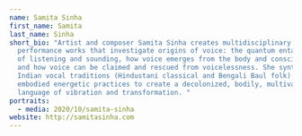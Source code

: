 ```yaml
---
name: Samita Sinha
first_name: Samita
last_name: Sinha
short_bio: "Artist and composer Samita Sinha creates multidisciplinary
  performance works that investigate origins of voice: the quantum entanglement
  of listening and sounding, how voice emerges from the body and consciousness,
  and how voice can be claimed and rescued from voicelessness. She synthesizes
  Indian vocal traditions (Hindustani classical and Bengali Baul folk) and
  embodied energetic practices to create a decolonized, bodily, multivalent
  language of vibration and transformation. "
portraits:
  - media: 2020/10/samita-sinha
website: http://samitasinha.com
---
```

